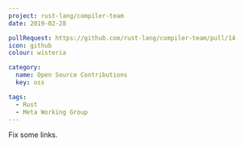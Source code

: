 ```yaml
---
project: rust-lang/compiler-team
date: 2019-02-28

pullRequest: https://github.com/rust-lang/compiler-team/pull/14
icon: github
colour: wisteria

category:
  name: Open Source Contributions
  key: oss

tags:
  - Rust
  - Meta Working Group
---
```

Fix some links.
